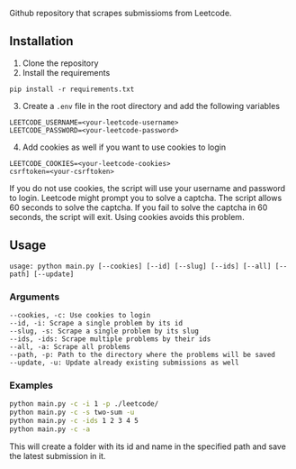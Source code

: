 Github repository that scrapes submissioms from Leetcode.

## Installation
1. Clone the repository
2. Install the requirements
```
pip install -r requirements.txt
```
3. Create a `.env` file in the root directory and add the following variables
```
LEETCODE_USERNAME=<your-leetcode-username>
LEETCODE_PASSWORD=<your-leetcode-password>
```
4. Add cookies as well if you want to use cookies to login
```
LEETCODE_COOKIES=<your-leetcode-cookies>
csrftoken=<your-csrftoken>
```
If you do not use cookies, the script will use your username and password to login. Leetcode might prompt you to solve a captcha. The script allows 60 seconds to solve the captcha. If you fail to solve the captcha in 60 seconds, the script will exit. Using cookies avoids this problem.

<!-- Explain all the command line arguments -->
## Usage
```
usage: python main.py [--cookies] [--id] [--slug] [--ids] [--all] [--path] [--update]
```

### Arguments
```
--cookies, -c: Use cookies to login
--id, -i: Scrape a single problem by its id
--slug, -s: Scrape a single problem by its slug
--ids, -ids: Scrape multiple problems by their ids
--all, -a: Scrape all problems
--path, -p: Path to the directory where the problems will be saved
--update, -u: Update already existing submissions as well
```

### Examples
```bash
python main.py -c -i 1 -p ./leetcode/
python main.py -c -s two-sum -u
python main.py -c -ids 1 2 3 4 5
python main.py -c -a
```

This will create a folder with its id and name in the specified path and save the latest submission in it.